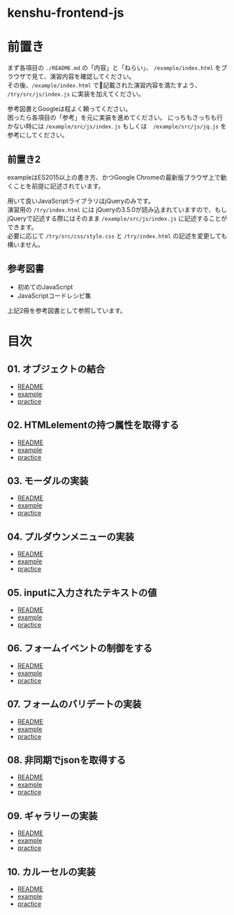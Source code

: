 # kenshu-frontend-js

# 前置き 

まず各項目の `./README.md` の「内容」と「ねらい」、 `/example/index.html` をブラウザで見て、演習内容を確認してください。  
その後、`/example/index.html` で記載された演習内容を満たすよう、 `/try/src/js/index.js` に実装を加えてください。  

参考図書とGoogleは程よく頼ってください。  
困ったら各項目の「参考」を元に実装を進めてください。 
にっちもさっちも行かない時には `/example/src/js/index.js` もしくは　`/example/src/js/jq.js` を参考にしてください。

## 前置き2

exampleはES2015以上の書き方、かつGoogle Chromeの最新版ブラウザ上で動くことを前提に記述されています。  
  
用いて良いJavaScriptライブラリはjQueryのみです。  
演習用の `/try/index.html` には jQueryの3.5.0が読み込まれていますので、もしjQueryで記述する際にはそのまま `/example/src/js/index.js` に記述することができます。  
必要に応じて `/try/src/css/style.css` と `/try/index.html` の記述を変更しても構いません。

## 参考図書

- 初めてのJavaScript  
- JavaScriptコードレシピ集  
  
上記2冊を参考図書として参照しています。 

# 目次

## 01. オブジェクトの結合

- [README](./practice/01/README.md)  
- [example](./practice/01/example/index.html)  
- [practice](./practice/01/try/index.html)  

## 02. HTMLelementの持つ属性を取得する

- [README](./practice/02/README.md)  
- [example](./practice/02/example/index.html)  
- [practice](./practice/02/try/index.html)  

## 03. モーダルの実装

- [README](./practice/03/README.md)  
- [example](./practice/03/example/index.html)  
- [practice](./practice/03/try/index.html)  


## 04. プルダウンメニューの実装

- [README](./practice/04/README.md)  
- [example](./practice/04/example/index.html)  
- [practice](./practice/04/try/index.html)  

## 05. inputに入力されたテキストの値

- [README](./practice/05/README.md)  
- [example](./practice/05/example/index.html)  
- [practice](./practice/05/try/index.html)  

## 06. フォームイベントの制御をする

- [README](./practice/06/README.md)  
- [example](./practice/06/example/index.html)  
- [practice](./practice/06/try/index.html)  

## 07. フォームのバリデートの実装

- [README](./practice/07/README.md)  
- [example](./practice/07/example/index.html)  
- [practice](./practice/07/try/index.html)   

## 08. 非同期でjsonを取得する

- [README](./practice/08/README.md)  
- [example](./practice/08/example/index.html)  
- [practice](./practice/08/try/index.html)

## 09. ギャラリーの実装

- [README](./practice/09/README.md)  
- [example](./practice/09/example/index.html)  
- [practice](./practice/09/try/index.html)

## 10. カルーセルの実装

- [README](./practice/10/README.md)  
- [example](./practice/10/example/index.html)  
- [practice](./practice/10/try/index.html)  